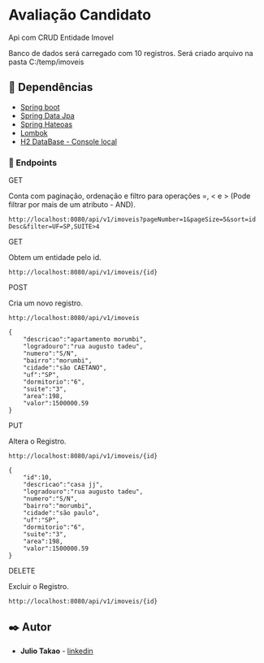 # Avaliação Candidato

Api com CRUD Entidade Imovel

Banco de dados será carregado com 10 registros. Será criado arquivo na pasta C:/temp/imoveis

## 🚀 Dependências

* [Spring boot](https://spring.io/projects/spring-boot)
* [Spring Data Jpa](https://spring.io/projects/spring-data-jpa)
* [Spring Hateoas](https://spring.io/projects/spring-hateoas)
* [Lombok](https://projectlombok.org/)
* [H2 DataBase - Console local](http://localhost:8080/h2)


### 🔧 Endpoints

GET

Conta com paginação, ordenação e filtro para operações =, < e > (Pode filtrar por mais de um atributo - AND).

```
http://localhost:8080/api/v1/imoveis?pageNumber=1&pageSize=5&sort=id Desc&filter=UF=SP,SUITE>4
```

GET

Obtem um entidade pelo id.

```
http://localhost:8080/api/v1/imoveis/{id}
```

POST

Cria um novo registro.

```
http://localhost:8080/api/v1/imoveis

{
	"descricao":"apartamento morumbi",
	"logradouro":"rua augusto tadeu",
	"numero":"S/N",
	"bairro":"morumbi",
	"cidade":"são CAETANO",
	"uf":"SP",
	"dormitorio":"6",
	"suite":"3",
	"area":198,
	"valor":1500000.59
}
```

PUT

Altera o Registro.

```
http://localhost:8080/api/v1/imoveis/{id}

{
	"id":10,
	"descricao":"casa jj",
	"logradouro":"rua augusto tadeu",
	"numero":"S/N",
	"bairro":"morumbi",
	"cidade":"são paulo",
	"uf":"SP",
	"dormitorio":"6",
	"suite":"3",
	"area":198,
	"valor":1500000.59
}
```

DELETE

Excluir o Registro.

```
http://localhost:8080/api/v1/imoveis/{id}
```

## ✒️ Autor
* **Julio Takao** - [linkedin](https://www.linkedin.com/in/julio-takao-umezu-junior-3168b899)
